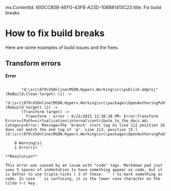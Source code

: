 ms.ContentId: 600CCB5B-AEF0-43FB-A23D-108B81413C23
title: Fix build breaks

# How to fix build breaks #

Here are some examples of build issues and the fixes.

## Transform errors ##


**Error**
```Build FAILED.

       "d:\src\979\VSOnline\MSDN.Hyperv.Working\src\publish.mdproj" (ReBuild;Clean target) (1) ->
       "d:\src\979\VSOnline\MSDN.Hyperv.Working\src\packages\OpenAuthoringPublishingBuild.1.1.11\build\net451\OpenAuthoringPublishing.mdproj" (Rebuild target) (2) ->
       (Transform target) -> 
         Transform : error : 6/22/2015 12:38:38 PM: Error:Transform Errors=[Path=virtualization\internal\contribute_to_the_docs.md; Category=Error; Message=The 'branch' start tag on line 112 position 16 does not match the end tag of 'p'. Line 113, position 15.] [d:\src\979\VSOnline\MSDN.Hyperv.Working\src\packages\OpenAuthoringPublishingBuild.1.1.11\build\net451\OpenAuthoringPublishing.mdproj]

    0 Warning(s)
    1 Error(s)```

**Resolution**

This error was caused by an issue with "code" tags. Markdown pad just uses 5 spaces of indentation to have something appear as code, but it is better to use triple-ticks ( 3 of these: `` ) to mark something as code. In case `` is confusing, it is the lower case character on the tilda (~) key.

